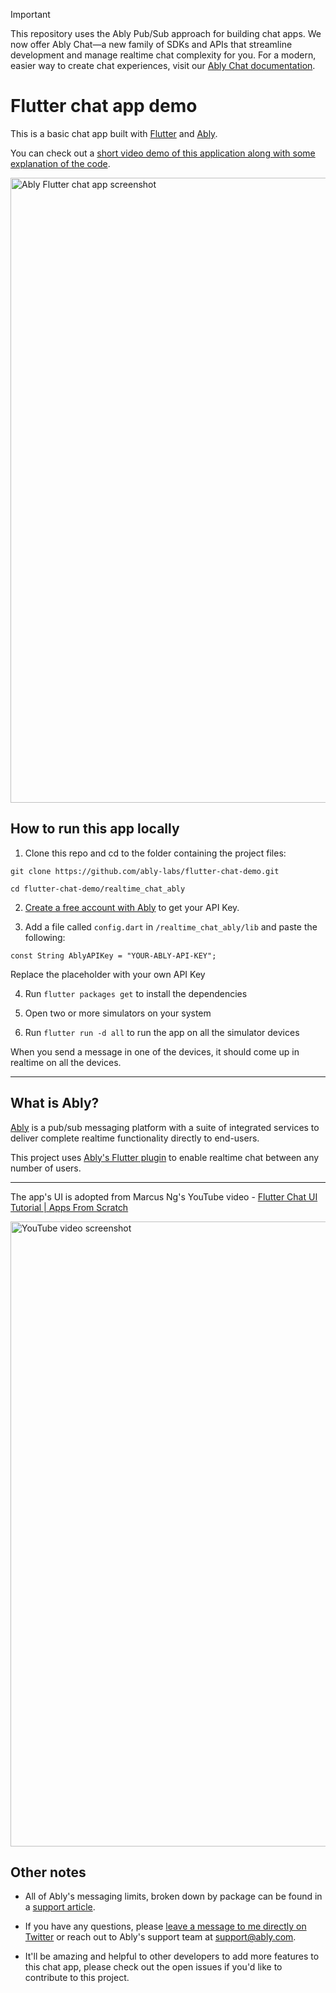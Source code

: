 > [!IMPORTANT]
> This repository uses the Ably Pub/Sub approach for building chat apps. We now offer Ably Chat—a new family of SDKs and APIs that streamline development and manage realtime chat complexity for you. For a modern, easier way to create chat experiences, visit our [Ably Chat documentation](https://ably.com/docs/chat).

# Flutter chat app demo

This is a basic chat app built with [Flutter](https://flutter.dev/) and [Ably](https://www.ably.io/).

You can check out a [short video demo of this application along with some explanation of the code](https://www.youtube.com/watch?v=wwytqIh8km0).

<img width="1000" alt="Ably Flutter chat app screenshot" src="https://user-images.githubusercontent.com/5900152/98269650-e64f4c00-1f85-11eb-807a-0852ed90b813.png">

## How to run this app locally

1. Clone this repo and cd to the folder containing the project files:

`git clone https://github.com/ably-labs/flutter-chat-demo.git`

`cd flutter-chat-demo/realtime_chat_ably`

2. [Create a free account with Ably](https://www.ably.io/signup) to get your API Key.

3. Add a file called `config.dart` in `/realtime_chat_ably/lib` and paste the following: 

```
const String AblyAPIKey = "YOUR-ABLY-API-KEY";
```

Replace the placeholder with your own API Key

4. Run `flutter packages get` to install the dependencies

5. Open two or more simulators on your system

6. Run `flutter run -d all` to run the app on all the simulator devices

When you send a message in one of the devices, it should come up in realtime on all the devices.


---

## What is Ably?

[Ably](https://www.ably.io/) is a pub/sub messaging platform with a suite of integrated services to deliver complete realtime functionality directly to end-users. 

This project uses [Ably's Flutter plugin](https://pub.dev/packages/ably_flutter_plugin/) to enable realtime chat between any number of users.

---

The app's UI is adopted from Marcus Ng's YouTube video - [Flutter Chat UI Tutorial | Apps From Scratch](https://www.youtube.com/watch?v=h-igXZCCrrc)

<img width="1000" alt="YouTube video screenshot" src="https://user-images.githubusercontent.com/5900152/101506105-f2f00700-396c-11eb-8283-124f40b0a3c6.png">

## Other notes

- All of Ably's messaging limits, broken down by package can be found in a [support article](https://support.ably.com/support/solutions/articles/3000053845-do-you-have-any-connection-message-rate-or-other-limits-on-accounts-).

- If you have any questions, please [leave a message to me directly on Twitter](https://www.twitter.com/Srushtika) or reach out to Ably's support team at [support@ably.com](mailto:support@ably.com).

- It'll be amazing and helpful to other developers to add more features to this chat app, please check out the open issues if you'd like to contribute to this project.

